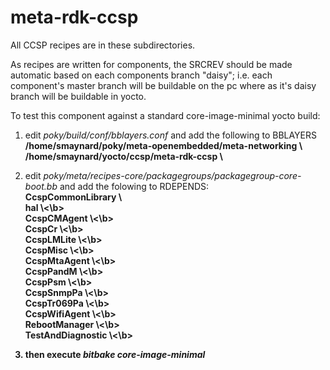 meta-rdk-ccsp
=============

All CCSP recipes are in these subdirectories.

As recipes are written for components, the SRCREV should be made automatic based on each components branch "daisy"; i.e. each component's master branch will be buildable on the pc where as it's daisy branch will be buildable in yocto.


To test this component against a standard core-image-minimal yocto build:

1) edit <i>poky/build/conf/bblayers.conf</i> and add the following to BBLAYERS<br>
   <b>/home/smaynard/poky/meta-openembedded/meta-networking \\</b><br>
   <b>/home/smaynard/yocto/ccsp/meta-rdk-ccsp \\</b>

2) edit <i>poky/meta/recipes-core/packagegroups/packagegroup-core-boot.bb</i> and add the folowing to RDEPENDS:<br>
   <b>CcspCommonLibrary \\</b><br>
   <b>hal \\<\b><br>
   <b>CcspCMAgent \\<\b><br>
   <b>CcspCr \\<\b><br>
   <b>CcspLMLite \\<\b><br>
   <b>CcspMisc \\<\b><br>
   <b>CcspMtaAgent \\<\b><br>
   <b>CcspPandM \\<\b><br>
   <b>CcspPsm \\<\b><br>
   <b>CcspSnmpPa \\<\b><br>
   <b>CcspTr069Pa \\<\b><br>
   <b>CcspWifiAgent \\<\b><br>
   <b>RebootManager \\<\b><br>
   <b>TestAndDiagnostic \\<\b><br>

3) then execute <i>bitbake core-image-minimal</i>
